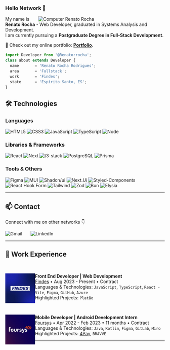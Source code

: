 ### Hello Network 👋

<img src="https://raw.githubusercontent.com/MicaelliMedeiros/micaellimedeiros/master/image/computer-illustration.png" min-width="400px" max-width="400px" width="400px" align="right" alt="Computer Renato Rocha">

<p align="left"> 
  My name is <strong>Renato Rocha</strong> - Web Developer, graduated in Systems Analysis and Development.
  <br>
  I am currently pursuing a <strong>Postgraduate Degree in Full-Stack Development</strong>.
  <br>
</p>

🔗 Check out my online portfolio: [**Portfolio**](https://renatodev.com).

```js
import Developer from '@Renatorrocha';
class about extends Developer {
  name       = 'Renato Rocha Rodrigues';
  area       = 'Fullstack';
  work       = 'Findes';
  state      = 'Espírito Santo, ES';
}
```

## 🛠️ Technologies

### Languages

![HTML5](https://img.shields.io/badge/HTML5-E34F26?style=for-the-badge&logo=html5&logoColor=white)
![CSS3](https://img.shields.io/badge/CSS3-1572B6?style=for-the-badge&logo=css3&logoColor=white)
![JavaScript](https://img.shields.io/badge/JavaScript-F7DF1E?style=for-the-badge&logo=javascript&logoColor=black)
![TypeScript](https://img.shields.io/badge/TypeScript-007ACC?style=for-the-badge&logo=typescript&logoColor=white)
![Node](https://img.shields.io/badge/Node.js-43853D?style=for-the-badge&logo=node.js&logoColor=white)

### Libraries & Frameworks

![React](https://img.shields.io/badge/react-blue.svg?style=for-the-badge&logo=react&logoColor=white)
![Next](https://img.shields.io/badge/next-black.svg?style=for-the-badge&logo=next.js&logoColor=white)
![t3-stack](https://img.shields.io/badge/t3--stack-blueviolet?style=for-the-badge&logo=t3&logoColor=white)
![PostgreSQL](https://img.shields.io/badge/PostgreSQL-316192?style=for-the-badge&logo=postgresql&logoColor=white)
![Prisma](https://img.shields.io/badge/Prisma-3982CE?style=for-the-badge&logo=Prisma&logoColor=white)

### Tools & Others

![Figma](https://img.shields.io/badge/Figma-F24E1E?style=for-the-badge&logo=figma&logoColor=white)
![MUI](https://img.shields.io/badge/Material--UI-0081CB?style=for-the-badge&logo=mui&logoColor=white)
![Shadcn/ui](https://img.shields.io/badge/shadcn_ui-black?style=for-the-badge&logo=radix-ui&logoColor=white)
![Next.Ui](https://img.shields.io/badge/nextui-white?style=for-the-badge&logo=nextui&logoColor=black)
![Styled-Components](https://img.shields.io/badge/styled--components-DB7093?style=for-the-badge&logo=styled-components&logoColor=white)
![React Hook Form](https://img.shields.io/badge/react_hook_form-142641?style=for-the-badge&logo=react-hook-form&logoColor=white)
![Tailwind](https://img.shields.io/badge/Tailwind_CSS-38B2AC?style=for-the-badge&logo=tailwind-css&logoColor=white)
![Zod](https://img.shields.io/badge/zod-142641?style=for-the-badge&logo=zod&logoColor=white)
![Bun](https://img.shields.io/badge/Bun-black?style=for-the-badge&logo=bun&logoColor=white)
![Elysia](https://img.shields.io/badge/Elysia-blue?style=for-the-badge&logo=elysia&logoColor=white)

---

## 📫 Contact

Connect with me on other networks 👇

[<img align="left" alt="Gmail" width="80px" src="https://img.shields.io/badge/Gmail-D14836?style=for-the-badge&logo=gmail&logoColor=white"/>](mailto:renatorrodrigues2002@gmail.com)
[<img align="left" alt="LinkedIn" width="100px" src="https://img.shields.io/badge/LinkedIn-0077B5?style=for-the-badge&logo=linkedin&logoColor=white"/>](https://www.linkedin.com/in/renatorrocha)

<br>

---

## 💼 Work Experience

<br/>

[<img align="left" height="94px" width="94px" alt="Findes" src="https://github.com/renatorrocha/renatorrocha/blob/main/findes_logo.jpg"/>](https://www.findes.com.br/)
**Front End Developer | Web Development** \
[Findes](https://www.findes.com.br/) • Aug 2023 - Present • Contract \
Languages & Technologies: `JavaScript`, `TypeScript`, `React - Vite`, `Figma`, `GitHub`, `Azure` \
Highlighted Projects: `Platão`

<br/>

[<img align="left" height="94px" width="94px" alt="Foursys" src="https://github.com/renatorrocha/renatorrocha/blob/main/foursys-logo.jpg"/>](https://www.foursys.com.br/)
**Mobile Developer | Android Development Intern** \
[Foursys](https://www.foursys.com.br/) • Apr 2022 - Feb 2023 • 11 months • Contract \
Languages & Technologies: `Java`, `Kotlin`, `Figma`, `GitLab`, `Miro` \
Highlighted Projects: [4Pay](https://github.com/renatorrocha/4Pay), `BRAVVE`

---
